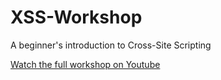 # XSS-Workshop
A beginner's introduction to Cross-Site Scripting

[Watch the full workshop on Youtube](https://www.youtube.com/watch?v=4E3sAzYrNlY)
